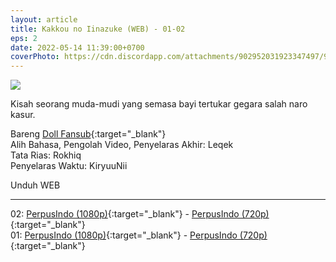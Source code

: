 ```yaml
---
layout: article
title: Kakkou no Iinazuke (WEB) - 01-02
eps: 2
date: 2022-05-14 11:39:00+0700
coverPhoto: https://cdn.discordapp.com/attachments/902952031923347497/971431091703541790/Deai_Kakkou_no_Iinazuke_-_02_720p_WebRip_001_4810.png
---
```


![](https://cdn.discordapp.com/attachments/902952031923347497/971431091703541790/Deai_Kakkou_no_Iinazuke_-_02_720p_WebRip_001_4810.png)

Kisah seorang muda-mudi yang semasa bayi tertukar gegara salah naro kasur.

Bareng [Doll Fansub](https://www.perpusindo.info/user/Leqek){:target="_blank"}
<br>
Alih Bahasa, Pengolah Video, Penyelaras Akhir: Leqek
<br>
Tata Rias: Rokhiq
<br>
Penyelaras Waktu: KiryuuNii

Unduh WEB

---
02: [PerpusIndo (1080p)](https://www.perpusindo.info/berkas/dQBjo1jh){:target="_blank"} - [PerpusIndo (720p)](https://www.perpusindo.info/berkas/AqTYgmQH){:target="_blank"}
<br>
01: [PerpusIndo (1080p)](https://www.perpusindo.info/berkas/WmksqmUE){:target="_blank"} - [PerpusIndo (720p)](https://www.perpusindo.info/berkas/9QYlFDEA){:target="_blank"}

